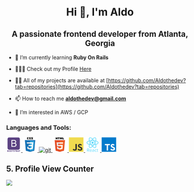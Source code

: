 <h1 align="center">Hi 👋, I'm Aldo</h1>
<h2 align="center">A passionate frontend developer from Atlanta, Georgia</h2>

- 🌱 I’m currently learning **Ruby On Rails**

- 👨🏽‍💻  Check out my Profile <a href="https://aldothedev.github.io/V3Portfolio/">Here</a>

- 👨‍💻 All of my projects are available at [https://github.com/Aldothedev?tab=repositories](https://github.com/Aldothedev?tab=repositories)

- 📫 How to reach me **aldothedev@gmail.com**

- 👀 I’m interested in AWS / GCP

<h3 align="left">Languages and Tools:</h3>
<p align="left"> <a href="https://getbootstrap.com" target="_blank"> <img src="https://raw.githubusercontent.com/devicons/devicon/master/icons/bootstrap/bootstrap-plain-wordmark.svg" alt="bootstrap" width="40" height="40"/> </a> <a href="https://www.w3schools.com/css/" target="_blank"> <img src="https://raw.githubusercontent.com/devicons/devicon/master/icons/css3/css3-original-wordmark.svg" alt="css3" width="40" height="40"/> </a> <a href="https://git-scm.com/" target="_blank"> <img src="https://www.vectorlogo.zone/logos/git-scm/git-scm-icon.svg" alt="git" width="40" height="40"/> </a> <a href="https://www.w3.org/html/" target="_blank"> <img src="https://raw.githubusercontent.com/devicons/devicon/master/icons/html5/html5-original-wordmark.svg" alt="html5" width="40" height="40"/> </a> <a href="https://developer.mozilla.org/en-US/docs/Web/JavaScript" target="_blank"> <img src="https://raw.githubusercontent.com/devicons/devicon/master/icons/javascript/javascript-original.svg" alt="javascript" width="40" height="40"/> </a> <a href="https://reactjs.org/" target="_blank"> <img src="https://raw.githubusercontent.com/devicons/devicon/master/icons/react/react-original-wordmark.svg" alt="react" width="40" height="40"/> </a> <a href="https://www.typescriptlang.org/" target="_blank"> <img src="https://raw.githubusercontent.com/devicons/devicon/master/icons/typescript/typescript-original.svg" alt="typescript" width="40" height="40"/> </a> </p>

## 5. Profile View Counter
<img src="https://komarev.com/ghpvc/?username=aldothedev"/>

